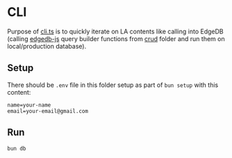 # CLI

Purpose of [cli.ts](cli.ts) is to quickly iterate on LA contents like calling into EdgeDB (calling [edgedb-js](https://github.com/edgedb/edgedb-js) query builder functions from [crud](../api/edgedb/crud) folder and run them on local/production database).

## Setup

There should be `.env` file in this folder setup as part of `bun setup` with this content:

```
name=your-name
email=your-email@gmail.com
```

## Run

```
bun db
```
